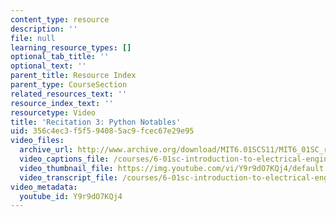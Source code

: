 ```yaml
---
content_type: resource
description: ''
file: null
learning_resource_types: []
optional_tab_title: ''
optional_text: ''
parent_title: Resource Index
parent_type: CourseSection
related_resources_text: ''
resource_index_text: ''
resourcetype: Video
title: 'Recitation 3: Python Notables'
uid: 356c4ec3-f5f5-9408-5ac9-fcec67e29e95
video_files:
  archive_url: http://www.archive.org/download/MIT6.01SCS11/MIT6_01SC_rec3_300k.mp4
  video_captions_file: /courses/6-01sc-introduction-to-electrical-engineering-and-computer-science-i-spring-2011/d751db18262a5e6c930cfd4006d1d35a_Y9r9dO7KQj4.vtt
  video_thumbnail_file: https://img.youtube.com/vi/Y9r9dO7KQj4/default.jpg
  video_transcript_file: /courses/6-01sc-introduction-to-electrical-engineering-and-computer-science-i-spring-2011/df2dbd7151507aab82a7518d5545a2ae_Y9r9dO7KQj4.pdf
video_metadata:
  youtube_id: Y9r9dO7KQj4
---
```

